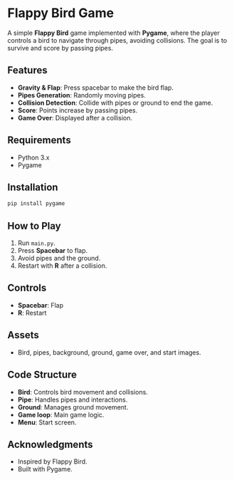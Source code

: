 # Flappy Bird Game

A simple **Flappy Bird** game implemented with **Pygame**, where the player controls a bird to navigate through pipes, avoiding collisions. The goal is to survive and score by passing pipes.

## Features
- **Gravity & Flap**: Press spacebar to make the bird flap.
- **Pipes Generation**: Randomly moving pipes.
- **Collision Detection**: Collide with pipes or ground to end the game.
- **Score**: Points increase by passing pipes.
- **Game Over**: Displayed after a collision.

## Requirements
- Python 3.x
- Pygame

## Installation
```bash
pip install pygame
```

## How to Play
1. Run `main.py`.
2. Press **Spacebar** to flap.
3. Avoid pipes and the ground.
4. Restart with **R** after a collision.

## Controls
- **Spacebar**: Flap
- **R**: Restart

## Assets
- Bird, pipes, background, ground, game over, and start images.

## Code Structure
- **Bird**: Controls bird movement and collisions.
- **Pipe**: Handles pipes and interactions.
- **Ground**: Manages ground movement.
- **Game loop**: Main game logic.
- **Menu**: Start screen.

## Acknowledgments
- Inspired by Flappy Bird.
- Built with Pygame.

